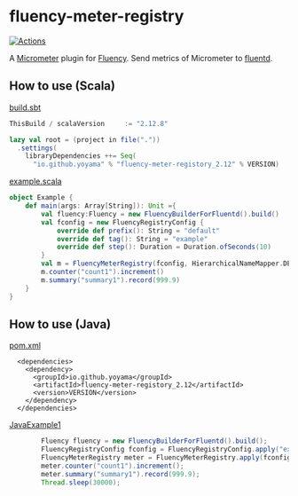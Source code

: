 # fluency-meter-registry

[![Actions](https://github.com/yoyama/FluencyMeterRegistry/workflows/CI/badge.svg)](https://github.com/yoyama/FluencyMeterRegistry/actions)

A [Micrometer](https://micrometer.io/) plugin for [Fluency](https://github.com/komamitsu/fluency).
Send metrics of Micrometer to [fluentd](https://www.fluentd.org/).

## How to use (Scala)
[build.sbt](https://github.com/yoyama/FluencyMeterRegistry/blob/master/examples/scala/build.sbt)
```scala
ThisBuild / scalaVersion     := "2.12.8"

lazy val root = (project in file("."))
  .settings(
    libraryDependencies ++= Seq(
      "io.github.yoyama" % "fluency-meter-registory_2.12" % VERSION)
```

[example.scala](https://github.com/yoyama/FluencyMeterRegistry/blob/master/examples/scala/src/main/scala/example.scala)
```scala
object Example {
    def main(args: Array[String]): Unit ={
        val fluency:Fluency = new FluencyBuilderForFluentd().build()
        val fconfig = new FluencyRegistryConfig {
            override def prefix(): String = "default"
            override def tag(): String = "example"
            override def step(): Duration = Duration.ofSeconds(10)
        }
        val m = FluencyMeterRegistry(fconfig, HierarchicalNameMapper.DEFAULT, Clock.SYSTEM, fluency)
        m.counter("count1").increment()
        m.summary("summary1").record(999.9)
    }
}
```
## How to use (Java)
[pom.xml](https://github.com/yoyama/FluencyMeterRegistry/blob/master/examples/java/pom.xml)
```
  <dependencies>
    <dependency>
      <groupId>io.github.yoyama</groupId>
      <artifactId>fluency-meter-registory_2.12</artifactId>
      <version>VERSION</version>
    </dependency>
  </dependencies>
```

[JavaExample1](https://github.com/yoyama/FluencyMeterRegistry/blob/master/examples/java/src/main/java/io/github/yoyama/micrometer/example/JavaExample1.java)
```java
        Fluency fluency = new FluencyBuilderForFluentd().build();
        FluencyRegistryConfig fconfig = FluencyRegistryConfig.apply("example.java", "test", Duration.ofSeconds(10));
        FluencyMeterRegistry meter = FluencyMeterRegistry.apply(fconfig, HierarchicalNameMapper.DEFAULT, Clock.SYSTEM, fluency);
        meter.counter("count1").increment();
        meter.summary("summary1").record(999.9);
        Thread.sleep(30000);
```
